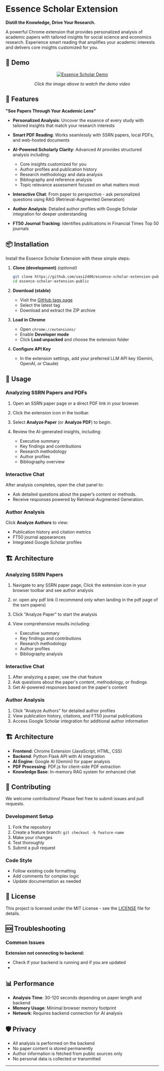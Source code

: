# Essence Scholar Extension

**Distill the Knowledge, Drive Your Research.**

A powerful Chrome extension that provides personalized analysis of academic papers with tailored insights for social science and economics research. Experience smart reading that amplifies your academic interests and delivers core insights customized for you.

## 🎥 Demo

<div align="center">
  
[![Essence Scholar Demo](https://img.youtube.com/vi/PwXn94MjdpY/maxresdefault.jpg)](https://youtu.be/PwXn94MjdpY)

*Click the image above to watch the demo video*

</div>


## 🚀 Features

**"See Papers Through Your Academic Lens"**

* **Personalized Analysis**: Uncover the essence of every study with tailored insights that match your research interests

* **Smart PDF Reading**: Works seamlessly with SSRN papers, local PDFs, and web-hosted documents

* **AI-Powered Scholarly Clarity**: Advanced AI provides structured analysis including:

  * Core insights customized for you
  * Author profiles and publication history  
  * Research methodology and data analysis
  * Bibliography and reference analysis
  * Topic relevance assessment focused on what matters most

* **Interactive Chat**: From paper to perspective - ask personalized questions using RAG (Retrieval-Augmented Generation)

* **Author Analysis**: Detailed author profiles with Google Scholar integration for deeper understanding

* **FT50 Journal Tracking**: Identifies publications in Financial Times Top 50 journals


## 📦 Installation

Install the Essence Scholar Extension with these simple steps:

1. **Clone (development)** *(optional)*

   ```bash
   git clone https://github.com/sasi2400/essence-scholar-extension-public.git
   cd essence-scholar-extension-public
   ```
2. **Download (stable)**

   * Visit the [GitHub tags page](https://github.com/sasi2400/essence-scholar-extension-public/tags)
   * Select the latest tag
   * Download and extract the ZIP archive
3. **Load in Chrome**

   * Open `chrome://extensions/`
   * Enable **Developer mode**
   * Click **Load unpacked** and choose the extension folder
4. **Configure API Key**

   * In the extension settings, add your preferred LLM API key (Gemini, OpenAI, or Claude)

## 🎯 Usage

### Analyzing SSRN Papers and PDFs

1. Open an SSRN paper page or a direct PDF link in your browser.
2. Click the extension icon in the toolbar.
3. Select **Analyze Paper** (or **Analyze PDF**) to begin.
4. Review the AI-generated insights, including:

   * Executive summary
   * Key findings and contributions
   * Research methodology
   * Author profiles
   * Bibliography overview

### Interactive Chat

After analysis completes, open the chat panel to:

* Ask detailed questions about the paper’s content or methods.
* Receive responses powered by Retrieval-Augmented Generation.

### Author Analysis

Click **Analyze Authors** to view:

* Publication history and citation metrics
* FT50 journal appearances
* Integrated Google Scholar profiles

## 🏗️ Architecture

### Analyzing SSRN Papers

1. Navigate to any SSRN paper page, Click the extension icon in your browser toolbar and see author analysis 
2. or. open any pdf link (I recommend only when landing in the pdf page of the ssrn papers)
3. Click "Analyze Paper" to start the analysis
4. View comprehensive results including:

   * Executive summary
   * Key findings and contributions
   * Research methodology
   * Author profiles
   * Bibliography analysis

### Interactive Chat

1. After analyzing a paper, use the chat feature
2. Ask questions about the paper's content, methodology, or findings
3. Get AI-powered responses based on the paper's content

### Author Analysis

1. Click "Analyze Authors" for detailed author profiles
2. View publication history, citations, and FT50 journal publications
3. Access Google Scholar integration for additional author information

## 🏗️ Architecture

* **Frontend**: Chrome Extension (JavaScript, HTML, CSS)
* **Backend**: Python Flask API with AI integration
* **AI Engine**: Google AI (Gemini) for paper analysis
* **PDF Processing**: PDF.js for client-side PDF extraction
* **Knowledge Base**: In-memory RAG system for enhanced chat

## 🤝 Contributing

We welcome contributions! Please feel free to submit issues and pull requests.

### Development Setup

1. Fork the repository
2. Create a feature branch: `git checkout -b feature-name`
3. Make your changes
4. Test thoroughly
5. Submit a pull request

### Code Style

* Follow existing code formatting
* Add comments for complex logic
* Update documentation as needed

## 📄 License

This project is licensed under the MIT License - see the [LICENSE](LICENSE) file for details.

## 🆘 Troubleshooting

### Common Issues

**Extension not connecting to backend:**

* Check if your backend is running and if you are updated
*

## 📊 Performance

* **Analysis Time**: 30-120 seconds depending on paper length and backend
* **Memory Usage**: Minimal browser memory footprint
* **Network**: Requires backend connection for AI analysis

## 🛡️ Privacy

* All analysis is performed on the backend
* No paper content is stored permanently
* Author information is fetched from public sources only
* No personal data is collected or transmitted

---
